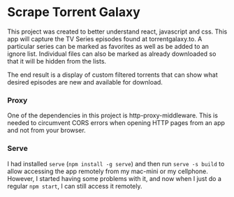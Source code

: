 # Scrape Torrent Galaxy

This project was created to better understand react, javascript and css. This app will capture the TV Series
episodes found at torrentgalaxy.to. A particular series can be marked as favorites as well as be added to 
an ignore list. Individual files can also be marked as already downloaded so that it will be hidden from the 
lists. 

The end result is a display of custom filtered torrents that can show what desired episodes are new and
available for download.

### Proxy
One of the dependencies in this project is http-proxy-middleware. This is needed to circumvent CORS errors
when opening HTTP pages from an app and not from your browser.

### Serve
I had installed `serve` (`npm install -g serve`) and then run `serve -s build` to allow accessing the app
remotely from my mac-mini or my cellphone. However, I started having some problems with it, and now when
I just do a regular `npm start`, I can still access it remotely.

